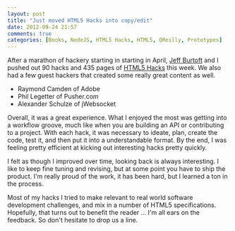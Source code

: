 ```yaml
---
layout: post
title: "Just moved HTML5 Hacks into copy/edit"
date: 2012-09-24 21:57
comments: true
categories: [Books, NodeJS, HTML5 Hacks, HTML5, OReilly, Prototypes]
---
```


After a marathon of hackery starting in starting in April, [Jeff Burtoft](http://www.oreillynet.com/pub/au/5370) and I pushed out 90 hacks and 435 pages of [HTML5 Hacks](http://shop.oreilly.com/product/0636920026273.do) this week. We also had a few guest hackers that created some really great content as well. 

- Raymond Camden of Adobe
- Phil Legetter of Pusher.com
- Alexander Schulze of jWebsocket

Overall, it was a great experience. What I enjoyed the most was getting into a workflow groove, much like when you are building an API or contributing to a project. With each hack, it was necessary to ideate, plan, create the code, test it, and then put it into a understandable format. By the end, I was feeling pretty efficient at kicking out interesting hacks pretty quickly. 

I felt as though I improved over time, looking back is always interesting. I like to keep fine tuning and revising, but at some point you have to ship the product. I'm really proud of the work, it has been hard, but I learned a ton in the process. 

Most of my hacks I tried to make relevant to real world software development challenges, and mix in a number of HTML5 specifications. Hopefully, that turns out to benefit the reader ... I'm all ears on the feedback. So don't hesitate to drop us a line. 



